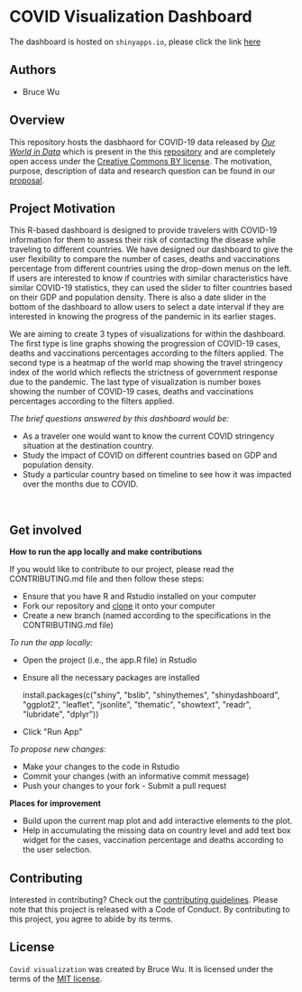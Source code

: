 # COVID Visualization Dashboard


The dashboard is hosted on `shinyapps.io`, please click the link [here](https://)

## Authors

-   Bruce Wu

## Overview 

This repository hosts the dasbhaord for COVID-19 data released by [*Our World in Data*](https://ourworldindata.org/coronavirus) which is present in the this [repository](https://github.com/owid/covid-19-data/tree/master/public/data) and are completely open access under the [Creative Commons BY license](https://creativecommons.org/licenses/by/4.0/). The motivation, purpose, description of data and research question can be found in our [proposal](reports/proposal.md).

## Project Motivation 

This R-based dashboard is designed to provide travelers with COVID-19 information for them to assess their risk of contacting the disease while traveling to different countries. We have designed our dashboard to give the user flexibility to compare the number of cases, deaths and vaccinations percentage from different countries using the drop-down menus on the left. If users are interested to know if countries with similar characteristics have similar COVID-19 statistics, they can used the slider to filter countries based on their GDP and population density. There is also a date slider in the bottom of the dashboard to allow users to select a date interval if they are interested in knowing the progress of the pandemic in its earlier stages.

We are aiming to create 3 types of visualizations for within the dashboard. The first type is line graphs showing the progression of COVID-19 cases, deaths and vaccinations percentages according to the filters applied. The second type is a heatmap of the world map showing the travel stringency index of the world which reflects the strictness of government response due to the pandemic. The last type of visualization is number boxes showing the number of COVID-19 cases, deaths and vaccinations percentages according to the filters applied.

*The brief questions answered by this dashboard would be:* 
- As a traveler one would want to know the current COVID stringency situation at the destination country. 
- Study the impact of COVID on different countries based on GDP and population density. 
- Study a particular country based on timeline to see how it was impacted over the months due to COVID.

<br>


## Get involved 

**How to run the app locally and make contributions**

If you would like to contribute to our project, please read the CONTRIBUTING.md file and then follow these steps: 
- Ensure that you have R and Rstudio installed on your computer 
- Fork our repository and [clone](https://github.com/UBC-MDS/covid_viz.git) it onto your computer 
- Create a new branch (named according to the specifications in the CONTRIBUTING.md file)

*To run the app locally:* 
- Open the project (i.e., the app.R file) in Rstudio

- Ensure all the necessary packages are installed

    install.packages(c("shiny", "bslib", "shinythemes", "shinydashboard", "ggplot2", "leaflet", "jsonlite", "thematic", "showtext", "readr", "lubridate", "dplyr"))

-   Click "Run App"

*To propose new changes:* 
- Make your changes to the code in Rstudio 
- Commit your changes (with an informative commit message) 
- Push your changes to your fork - Submit a pull request

**Places for improvement** 
- Build upon the current map plot and add interactive elements to the plot. 
- Help in accumulating the missing data on country level and add text box widget for the cases, vaccination percentage and deaths according to the user selection.

## Contributing 

Interested in contributing? Check out the [contributing guidelines](CONTRIBUTING.md). Please note that this project is released with a Code of Conduct. By contributing to this project, you agree to abide by its terms.

## License 

`Covid visualization` was created by Bruce Wu. It is licensed under the terms of the [MIT license](LICENSE).
